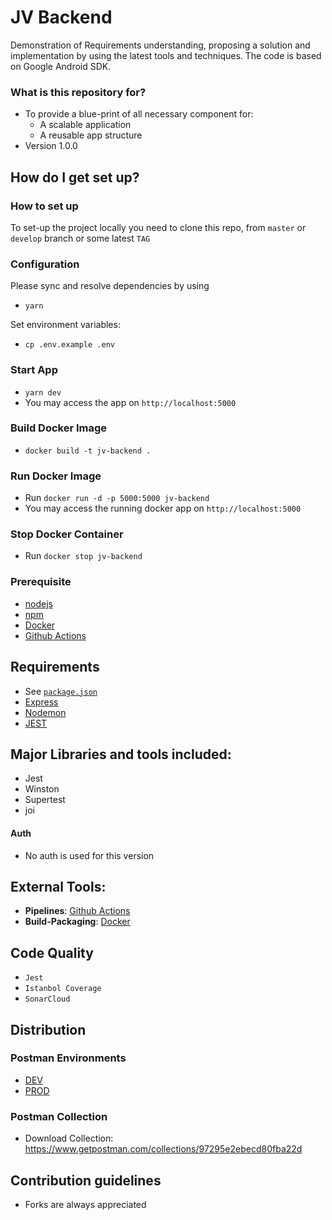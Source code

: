 # JV Backend #

Demonstration of Requirements understanding, proposing a solution and implementation by using the latest tools and techniques. The code is based on Google Android SDK.

### What is this repository for? ###

* To provide a blue-print of all necessary component for:
  * A scalable application
  * A reusable app structure
* Version 1.0.0

## How do I get set up? ##

### How to set up ###
To set-up the project locally you need to clone this repo, from `master` or `develop` branch or some latest `TAG`

### Configuration ###

Please sync and resolve dependencies by using
- `yarn`

Set environment variables:
- `cp .env.example .env`

### Start App
- `yarn dev`
- You may access the app on `http://localhost:5000`


### Build Docker Image
- `docker build -t jv-backend .`


### Run Docker Image
- Run `docker run -d -p 5000:5000 jv-backend`
- You may access the running docker app on `http://localhost:5000`


### Stop Docker Container
- Run `docker stop jv-backend`

### Prerequisite

- [nodejs](https://nodejs.org)
- [npm](www.npmjs.com/‎)
- [Docker](https://www.docker.com/)
- [Github Actions](https://github.com/features/actions)

## Requirements ##

- See [`package.json`](/package.json)
- [Express](https://expressjs.com/)
- [Nodemon](https://nodemon.io/)
- [JEST](https://jestjs.io)


## Major Libraries and tools included: ##

- Jest
- Winston
- Supertest
- joi


#### Auth ####
- No auth is used for this version


## External Tools: ##

- **Pipelines**: [Github Actions](https://github.com/features/actions)
- **Build-Packaging**: [Docker](https://www.docker.com/)


## Code Quality ##

- `Jest`
- `Istanbol Coverage`
- `SonarCloud`

## Distribution ##

### Postman Environments

- [DEV](https://www.dropbox.com/s/vm28egqolcdxwqc/%5Benv-dev%5D%20jointventure%20backend.postman_environment.json?dl=0)
- [PROD](https://www.dropbox.com/s/g0jxraxemgs3cef/%5Benv-prod%5D%20jointventure%20backend.postman_environment.json?dl=0)

### Postman Collection

- Download Collection: https://www.getpostman.com/collections/97295e2ebecd80fba22d


## Contribution guidelines ##

- Forks are always appreciated
